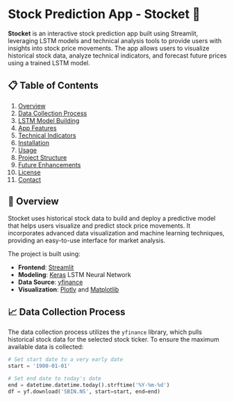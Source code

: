 # Stock Prediction App - Stocket 🚀
 
**Stocket** is an interactive stock prediction app built using Streamlit, leveraging LSTM models and technical analysis tools to provide users with insights into stock price movements. The app allows users to visualize historical stock data, analyze technical indicators, and forecast future prices using a trained LSTM model.

## 📋 Table of Contents

1. [Overview](#overview)
2. [Data Collection Process](#data-collection-process)
3. [LSTM Model Building](#lstm-model-building)
4. [App Features](#app-features)
5. [Technical Indicators](#technical-indicators)
6. [Installation](#installation)
7. [Usage](#usage)
8. [Project Structure](#project-structure)
9. [Future Enhancements](#future-enhancements)
10. [License](#license)
11. [Contact](#contact)

## 📘 Overview

Stocket uses historical stock data to build and deploy a predictive model that helps users visualize and predict stock price movements. It incorporates advanced data visualization and machine learning techniques, providing an easy-to-use interface for market analysis.

The project is built using:
- **Frontend**: [Streamlit](https://streamlit.io/)
- **Modeling**: [Keras](https://keras.io/) LSTM Neural Network
- **Data Source**: [yfinance](https://pypi.org/project/yfinance/)
- **Visualization**: [Plotly](https://plotly.com/) and [Matplotlib](https://matplotlib.org/)

## 📈 Data Collection Process

The data collection process utilizes the `yfinance` library, which pulls historical stock data for the selected stock ticker. To ensure the maximum available data is collected:
```python
# Set start date to a very early date
start = '1900-01-01'

# Set end date to today's date
end = datetime.datetime.today().strftime('%Y-%m-%d')
df = yf.download('SBIN.NS', start=start, end=end)

